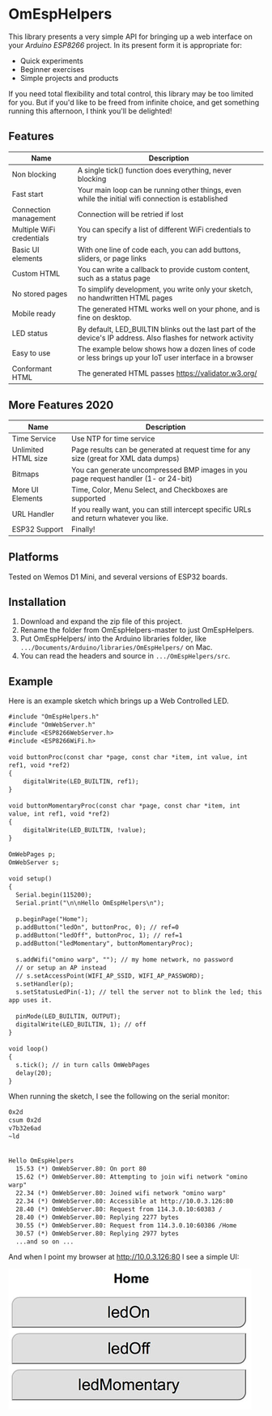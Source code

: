 # OmEspHelpers #

This library presents a very simple API for bringing up a web interface on your 
*Arduino ESP8266* project. In its present form it is appropriate for:

* Quick experiments
* Beginner exercises
* Simple projects and products

If you need total flexibility and total control, this library may be too limited for you.
But if you'd like to be freed from infinite choice, and get something running this afternoon, I think you'll be delighted!

## Features ##

| Name                | Description |
| ------------------- | ----------- |
| Non blocking        | A single tick() function does everything, never blocking |
| Fast start          | Your main loop can be running other things, even while the initial wifi connection is established |
| Connection management | Connection will be retried if lost |
| Multiple WiFi credentials | You can specify a list of different WiFi credentials to try |
| Basic UI elements   | With one line of code each, you can add buttons, sliders, or page links |
| Custom HTML         | You can write a callback to provide custom content, such as a status page |
| No stored pages     | To simplify development, you write only your sketch, no handwritten HTML pages |
| Mobile ready        | The generated HTML works well on your phone, and is fine on desktop. |
| LED status          | By default, LED_BUILTIN blinks out the last part of the device's IP address. Also flashes for network activity |
| Easy to use         | The example below shows how a dozen lines of code or less brings up your IoT user interface in a browser |
| Conformant HTML     | The generated HTML passes https://validator.w3.org/

## More Features 2020 ##

| Name                | Description |
| ------------------- | ----------- |
| Time Service        | Use NTP for time service |
| Unlimited HTML size | Page results can be generated at request time for any size (great for XML data dumps)|
| Bitmaps             | You can generate uncompressed BMP images in you page request handler (1- or 24-bit) |
| More UI Elements    | Time, Color, Menu Select, and Checkboxes are supported |
| URL Handler         | If you really want, you can still intercept specific URLs and return whatever you like. |
| ESP32 Support       | Finally! |

## Platforms ##

Tested on Wemos D1 Mini, and several versions of ESP32 boards.

## Installation ##

1. Download and expand the zip file of this project.
1. Rename the folder from OmEspHelpers-master to just OmEspHelpers. 
1. Put OmEspHelpers/ into the Arduino libraries folder, like `.../Documents/Arduino/libraries/OmEspHelpers/` on Mac.
1. You can read the headers and source in `.../OmEspHelpers/src`.

## Example ##

Here is an example sketch which brings up a Web Controlled LED.

```
#include "OmEspHelpers.h"
#include "OmWebServer.h"
#include <ESP8266WebServer.h>
#include <ESP8266WiFi.h>

void buttonProc(const char *page, const char *item, int value, int ref1, void *ref2)
{
    digitalWrite(LED_BUILTIN, ref1);
}

void buttonMomentaryProc(const char *page, const char *item, int value, int ref1, void *ref2)
{
    digitalWrite(LED_BUILTIN, !value);
}

OmWebPages p;
OmWebServer s;

void setup() 
{
  Serial.begin(115200);
  Serial.print("\n\nHello OmEspHelpers\n");

  p.beginPage("Home");
  p.addButton("ledOn", buttonProc, 0); // ref=0
  p.addButton("ledOff", buttonProc, 1); // ref=1
  p.addButton("ledMomentary", buttonMomentaryProc);
  
  s.addWifi("omino warp", ""); // my home network, no password
  // or setup an AP instead
  // s.setAccessPoint(WIFI_AP_SSID, WIFI_AP_PASSWORD);
  s.setHandler(p);
  s.setStatusLedPin(-1); // tell the server not to blink the led; this app uses it.

  pinMode(LED_BUILTIN, OUTPUT);
  digitalWrite(LED_BUILTIN, 1); // off
}

void loop() 
{
  s.tick(); // in turn calls OmWebPages
  delay(20);
}
```

When running the sketch, I see the following on the serial monitor:

```
0x2d
csum 0x2d
v7b32e6ad
~ld


Hello OmEspHelpers
  15.53 (*) OmWebServer.80: On port 80
  15.62 (*) OmWebServer.80: Attempting to join wifi network "omino warp"
  22.34 (*) OmWebServer.80: Joined wifi network "omino warp"
  22.34 (*) OmWebServer.80: Accessible at http://10.0.3.126:80
  28.40 (*) OmWebServer.80: Request from 114.3.0.10:60383 /
  28.40 (*) OmWebServer.80: Replying 2277 bytes
  30.55 (*) OmWebServer.80: Request from 114.3.0.10:60386 /Home
  30.57 (*) OmWebServer.80: Replying 2977 bytes
  ...and so on ...
```

And when I point my browser at http://10.0.3.126:80 I see a simple UI:

![screen shot](img/screenshot1.jpg)
